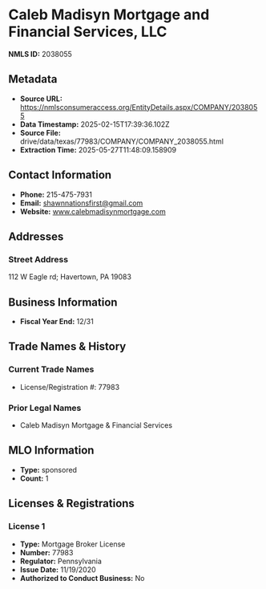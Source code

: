 # Caleb Madisyn Mortgage and Financial Services, LLC

**NMLS ID:** 2038055

## Metadata
- **Source URL:** https://nmlsconsumeraccess.org/EntityDetails.aspx/COMPANY/2038055
- **Data Timestamp:** 2025-02-15T17:39:36.102Z
- **Source File:** drive/data/texas/77983/COMPANY/COMPANY_2038055.html
- **Extraction Time:** 2025-05-27T11:48:09.158909

## Contact Information
- **Phone:** 215-475-7931
- **Email:** shawnnationsfirst@gmail.com
- **Website:** www.calebmadisynmortgage.com

## Addresses
### Street Address
112 W Eagle rd; Havertown, PA 19083

## Business Information
- **Fiscal Year End:** 12/31

## Trade Names & History
### Current Trade Names
- License/Registration #: 77983

### Prior Legal Names
- Caleb Madisyn Mortgage & Financial Services

## MLO Information
- **Type:** sponsored
- **Count:** 1

## Licenses & Registrations

### License 1
- **Type:** Mortgage Broker License
- **Number:** 77983
- **Regulator:** Pennsylvania
- **Issue Date:** 11/19/2020
- **Authorized to Conduct Business:** No
